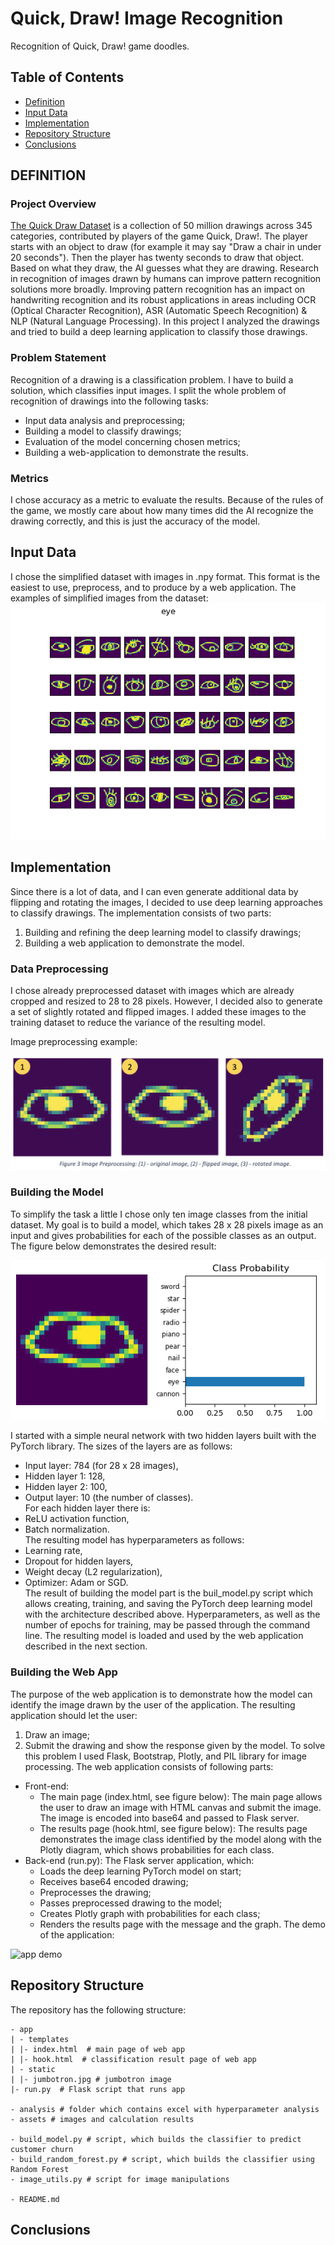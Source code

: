 # Quick, Draw! Image Recognition
Recognition of Quick, Draw! game doodles.

## Table of Contents
* [Definition](#definition)
* [Input Data](#input-data)
* [Implementation](#implementation)
* [Repository Structure](#repository-structure)
* [Conclusions](#conclusions)

## DEFINITION
### Project Overview
[The Quick Draw Dataset](https://github.com/googlecreativelab/quickdraw-dataset) is a collection of 50 million drawings across 345 categories, contributed by players of the game Quick, Draw!. The player starts with an object to draw (for example it may say "Draw a chair in under 20 seconds"). Then the player has twenty seconds to draw that object. Based on what they draw, the AI guesses what they are drawing.
Research in recognition of images drawn by humans can improve pattern recognition solutions more broadly. Improving pattern recognition has an impact on handwriting recognition and its robust applications in areas including OCR (Optical Character Recognition), ASR (Automatic Speech Recognition) & NLP (Natural Language Processing).
In this project I analyzed the drawings and tried to build a deep learning application to classify those drawings.
### Problem Statement
Recognition of a drawing is a classification problem. I have to build a solution, which classifies input images. I split the whole problem of recognition of drawings into the following tasks:
* Input data analysis and preprocessing;
* Building a model to classify drawings;
* Evaluation of the model concerning chosen metrics;
* Building a web-application to demonstrate the results.
### Metrics
I chose accuracy as a metric to evaluate the results. Because of the rules of the game, we mostly care about how many times did the AI recognize the drawing correctly, and this is just the accuracy of the model.
## Input Data
I chose the simplified dataset with images in .npy format. This format is the easiest to use, preprocess, and to produce by a web application.
The examples of simplified images from the dataset:
![images examples](https://github.com/Lexie88rus/quick-draw-image-recognition/blob/master/assets/image%20grids/eye_grid.png)
## Implementation
Since there is a lot of data, and I can even generate additional data by flipping and rotating the images, I decided to use deep learning approaches to classify drawings.
The implementation consists of two parts:
1.	Building and refining the deep learning model to classify drawings;
2.	Building a web application to demonstrate the model.
### Data Preprocessing
I chose already preprocessed dataset with images which are already cropped and resized to 28 to 28 pixels. However, I decided also to generate a set of slightly rotated and flipped images. I added these images to the training dataset to reduce the variance of the resulting model.

<p>Image preprocessing example:

![preprocessing](https://github.com/Lexie88rus/quick-draw-image-recognition/blob/master/assets/image%20examples/preprocessing_example.png)
   
### Building the Model
To simplify the task a little I chose only ten image classes from the initial dataset.
My goal is to build a model, which takes 28 x 28 pixels image as an input and gives probabilities for each of the possible classes as an output. The figure below demonstrates the desired result:

![result example](https://github.com/Lexie88rus/quick-draw-image-recognition/blob/master/assets/prediction_eye.png)

I started with a simple neural network with two hidden layers built with the PyTorch library.
The sizes of the layers are as follows:
* Input layer: 784 (for 28 x 28 images),
* Hidden layer 1: 128,
* Hidden layer 2: 100,
* Output layer: 10 (the number of classes).
<br>For each hidden layer there is:</br>
* ReLU activation function,
* Batch normalization.
<br>The resulting model has hyperparameters as follows:</br>
* Learning rate,
* Dropout for hidden layers,
* Weight decay (L2 regularization),
* Optimizer: Adam or SGD.
<br>The result of building the model part is the buil_model.py script which allows creating, training, and saving the PyTorch deep learning model with the architecture described above. Hyperparameters, as well as the number of epochs for training, may be passed through the command line. The resulting model is loaded and used by the web application described in the next section.
### Building the Web App
The purpose of the web application is to demonstrate how the model can identify the image drawn by the user of the application. The resulting application should let the user:
1.	Draw an image;
2.	Submit the drawing and show the response given by the model.
To solve this problem I used Flask, Bootstrap, Plotly, and PIL library for image processing. The web application consists of following parts:
* Front-end:
    * The main page (index.html, see figure below): The main page allows the user to draw an image with HTML canvas and submit the image. The image is encoded into base64 and passed to Flask server.
    * The results page (hook.html, see figure below): The results page demonstrates the image class identified by the model along with the Plotly diagram, which shows probabilities for each class.
* Back-end (run.py): The Flask server application, which:
    * Loads the deep learning PyTorch model on start;
    * Receives base64 encoded drawing;
    * Preprocesses the drawing;
    * Passes preprocessed drawing to the model;
    * Creates Plotly graph with probabilities for each class;
    * Renders the results page with the message and the graph.
The demo of the application:

![app demo](https://github.com/Lexie88rus/quick-draw-image-recognition/blob/master/assets/demo/demo.gif)
## Repository Structure
The repository has the following structure:
```
- app
| - templates
| |- index.html  # main page of web app
| |- hook.html  # classification result page of web app
| - static
| |- jumbotron.jpg # jumbotron image
|- run.py  # Flask script that runs app

- analysis # folder which contains excel with hyperparameter analysis
- assets # images and calculation results

- build_model.py # script, which builds the classifier to predict customer churn
- build_random_forest.py # script, which builds the classifier using Random Forest
- image_utils.py # script for image manipulations

- README.md
```
## Conclusions
